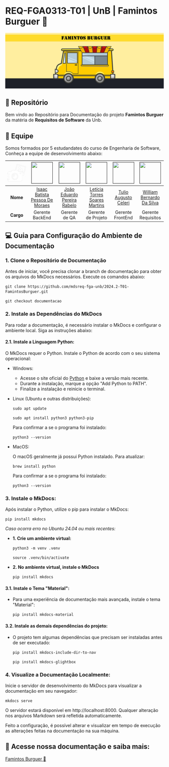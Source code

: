 # REQ-FGA0313-T01 | UnB | Famintos Burguer 🍔

![Banner](docs/img/FamintosBanner.png)

## 📂 Repositório

Bem vindo ao Repositório para Documentação do projeto **Famintos Burguer** da matéria de **Requisitos de Software** da Unb.

## 👥 Equipe

Somos formados por 5 estudandates do curso de Engenharia de Software, Conheça a equipe de desenvolvimento abaixo:

| ![Camera](docs/img/ProfilePic_L.png)    | [<img src="https://avatars.githubusercontent.com/u/118384776?v=4" width=68 height=68>]()| [<img src="https://avatars.githubusercontent.com/u/78875892?v=4" width=68 height=68>]() | [<img src="https://avatars.githubusercontent.com/u/86434947?v=4" width=68 height=68>]() | [<img src="https://avatars.githubusercontent.com/u/122989234?v=4" width=68 height=68>]()| [<img src="https://avatars.githubusercontent.com/u/124713089?v=4" width=68 height=68>]()| 
|:---------:|:------------------------------------------------------------------------------:|:-------------------------------------------------------------------------------:|:-------------------------------------------------------------------------------:|:-------------------------------------------------------------------------------:|:-------------------------------------------------------------------------------:|
| **Nome**  | [Isaac Batista Pessoa De Moraes](https://https://github.com/isaacbatista26) | [João Eduardo Pereira Rabelo](https://github.com/JoaoEduardoP) | [Letícia Torres Soares Martins](https://github.com/leticiatmartins) | [Tulio Augusto Celeri](https://github.com/TulioCeleri) | [William Bernardo Da Silva](https://github.com/willxbernardo) |
| **Cargo** | Gerente BackEnd | Gerente de QA | Gerente de Projeto | Gerente FrontEnd | Gerente Requisitos |

##  💻 Guia para Configuração do Ambiente de Documentação

### 1. Clone o Repositório de Documentação
Antes de iniciar, você precisa clonar a branch de documentação para obter os arquivos do MkDocs necessários. Execute os comandos abaixo:

```shell
git clone https://github.com/mdsreq-fga-unb/2024.2-T01-FamintosBurguer.git
```

```shell
git checkout documentacao
```

### 2. Instale as Dependências do MkDocs
Para rodar a documentação, é necessário instalar o MkDocs e configurar o ambiente local. Siga as instruções abaixo:

#### 2.1. Instale a Linguagem Python:
O MkDocs requer o Python. Instale o Python de acordo com o seu sistema operacional:

- Windows:

    - Acesse o site oficial do [Python](https://www.python.org/downloads/) e baixe a versão mais recente.
    - Durante a instalação, marque a opção "Add Python to PATH".
    - Finalize a instalação e reinicie o terminal.

- Linux (Ubuntu e outras distribuições):

    ```shell
    sudo apt update

    ```
    ```shell
    sudo apt install python3 python3-pip
    ```

    Para confirmar a se o programa foi instalado:

    ```shell
    python3 --version
    ```

- MacOS:

    O macOS geralmente já possui Python instalado. Para atualizar:

    ```shell
    brew install python
    ```
    Para confirmar a se o programa foi instalado:

    ```shell
    python3 --version
    ```

### 3. Instale o MkDocs:
Após instalar o Python, utilize o pip para instalar o MkDocs:

```shell
pip install mkdocs
```

*Caso ocorra erro no Ubuntu 24.04 ou mais recentes:*

- **1. Crie um ambiente virtual:**

    ```shell
    python3 -m venv .venv
    ```

    ```shell
    source .venv/bin/activate
    ```

- **2. No ambiente virtual, instale o MkDocs**

    ```shell
    pip install mkdocs
    ```

#### 3.1. Instale o Tema "Material":

- Para uma experiência de documentação mais avançada, instale o tema "Material":

    ```shell
    pip install mkdocs-material
    ```

#### 3.2. Instale as demais dependências do projeto:

- O projeto tem algumas dependências que precisam ser instaladas antes de ser executado:

    ```shell
    pip install mkdocs-include-dir-to-nav
    ```

    ```shell
    pip install mkdocs-glightbox
    ```

### 4. Visualize a Documentação Localmente:

Inicie o servidor de desenvolvimento do MkDocs para visualizar a documentação em seu navegador:

```shell
mkdocs serve
```

O servidor estará disponível em http://localhost:8000. Qualquer alteração nos arquivos Markdown será refletida automaticamente.


Feito a configuração, é possível alterar e visualizar em tempo de execução as alterações feitas na documentação na sua máquina.


## 📄 Acesse nossa documentação e saiba mais: 

[Famintos Burguer 🍔](https://mdsreq-fga-unb.github.io/2024.2-T01-FamintosBurguer/)